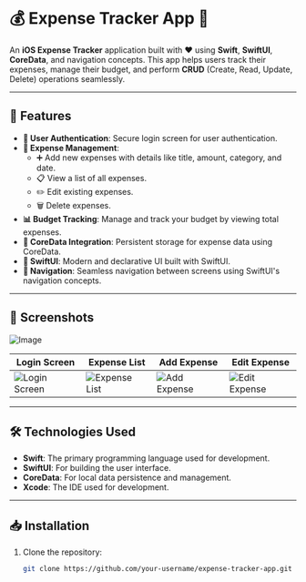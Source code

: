 # 💰 Expense Tracker App 📱

An **iOS Expense Tracker** application built with ❤️ using **Swift**, **SwiftUI**, **CoreData**, and navigation concepts. This app helps users track their expenses, manage their budget, and perform **CRUD** (Create, Read, Update, Delete) operations seamlessly.

---

## 🚀 Features

- **🔐 User Authentication**: Secure login screen for user authentication.
- **💸 Expense Management**:
  - ➕ Add new expenses with details like title, amount, category, and date.
  - 📋 View a list of all expenses.
  - ✏️ Edit existing expenses.
  - 🗑️ Delete expenses.
- **📊 Budget Tracking**: Manage and track your budget by viewing total expenses.
- **💾 CoreData Integration**: Persistent storage for expense data using CoreData.
- **🎨 SwiftUI**: Modern and declarative UI built with SwiftUI.
- **🧭 Navigation**: Seamless navigation between screens using SwiftUI's navigation concepts.

---

## 📸 Screenshots
![Image](https://github.com/user-attachments/assets/5c7fb386-3cad-4962-b498-6b717f16d025)

| Login Screen | Expense List | Add Expense | Edit Expense |
|--------------|--------------|-------------|--------------|
| ![Login Screen](screenshots/login.png) | ![Expense List](screenshots/expense_list.png) | ![Add Expense](screenshots/add_expense.png) | ![Edit Expense](screenshots/edit_expense.png) |

---

## 🛠️ Technologies Used

- **Swift**: The primary programming language used for development.
- **SwiftUI**: For building the user interface.
- **CoreData**: For local data persistence and management.
- **Xcode**: The IDE used for development.

---

## 📥 Installation

1. Clone the repository:
   ```bash
   git clone https://github.com/your-username/expense-tracker-app.git
